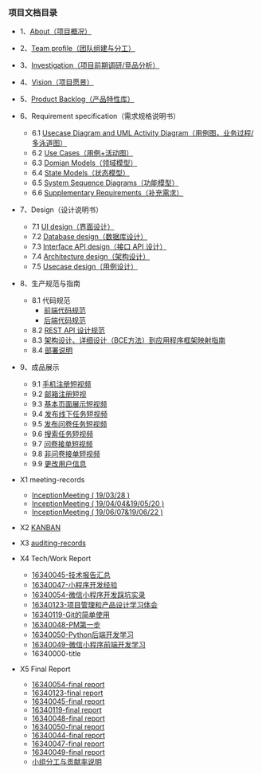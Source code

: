 ### 项目文档目录
* 1、[About（项目概况）](/doc/Documents/About.md)
* 2、[Team profile（团队组建与分工）](doc/Documents/team-profile.md)
* 3、[Investigation（项目前期调研/竞品分析）](doc/Documents/Investigation.md)
* 4、[Vision（项目愿景）](doc/Documents/Vision项目愿景.md)
* 5、[Product Backlog（产品特性库）](doc/Documents/ProductBacklog.md)
* 6、Requirement specification（需求规格说明书）
    * 6.1 [Usecase Diagram and UML Activity Diagram（用例图，业务过程/多泳道图）](doc/Documents/UsecaseDiagram和泳道图.md)
    * 6.2 [Use Cases（用例+活动图）](doc/Documents/UseCases用例+活动图.md)
    * 6.3 [Domian Models（领域模型）](doc/Documents/domian.md)
    * 6.4 [State Models（状态模型）](doc/Documents/StateModels.md)
    * 6.5 [System Sequence Diagrams（功能模型）](doc/Documents/SystemSequenceDiagrams.md)
    * 6.6 [Supplementary Requirements（补充需求）](/doc/Documents/SupplementaryRequirements.md)
* 7、Design（设计说明书）
    * 7.1 [UI design（界面设计）](doc/Documents/UIdesign.md)
    * 7.2 [Database design（数据库设计）](doc/Documents/数据库设计ER图.md)
    * 7.3 [Interface API design（接口 API 设计）](server/API调用文档.md)
    * 7.4 [Architecture design（架构设计）](doc/Documents/Architecturedesign.md)
    * 7.5 [Usecase design（用例设计）](doc/Documents/BCE.md)
* 8、生产规范与指南
    * 8.1 代码规范
      - [前端代码规范](doc/Documents/前端代码规范.md)
      - [后端代码规范](doc/Documents/后端代码规范.md)
    * 8.2 [REST API 设计规范](doc/Documents/RestfulAPI的设计规范.md)
    * 8.3 [架构设计、详细设计（BCE方法）到应用程序框架映射指南](doc/Documents/框架目录设计与逻辑架构与ECB的关系.md)
    * 8.4 [部署说明](doc/Documents/安装部署说明.md)
* 9、成品展示
    * 9.1 [手机注册短视频](https://github.com/sysucodingfarmers/MakeMoney/blob/master/doc/Documents/pictures/%E6%89%8B%E6%9C%BA%E6%B3%A8%E5%86%8C.mov)
    * 9.2 [邮箱注册短视](https://github.com/sysucodingfarmers/MakeMoney/blob/master/doc/Documents/pictures/%E9%82%AE%E7%AE%B1%E6%B3%A8%E5%86%8C.mov)
    * 9.3 [基本页面展示短视频](https://github.com/sysucodingfarmers/MakeMoney/blob/master/doc/Documents/pictures/%E5%9F%BA%E6%9C%AC%E9%A1%B5%E9%9D%A2%E5%B1%95%E7%A4%BA.mov)
    * 9.4 [发布线下任务短视频](https://github.com/sysucodingfarmers/MakeMoney/blob/master/doc/Documents/pictures/%E5%8F%91%E5%B8%83%E7%BA%BF%E4%B8%8B%E4%BB%BB%E5%8A%A1.mov)
    * 9.5 [发布问卷任务短视频](https://github.com/sysucodingfarmers/MakeMoney/blob/master/doc/Documents/pictures/%E5%8F%91%E5%B8%83%E9%97%AE%E5%8D%B7%E4%BB%BB%E5%8A%A1.mov)
    * 9.6 [搜索任务短视频](https://github.com/sysucodingfarmers/MakeMoney/blob/master/doc/Documents/pictures/%E6%90%9C%E7%B4%A2%E6%9F%A5%E8%AF%A2%E4%BB%BB%E5%8A%A1.mov)
    * 9.7 [问卷接单短视频](https://github.com/sysucodingfarmers/MakeMoney/blob/master/doc/Documents/pictures/%E9%97%AE%E5%8D%B7%E6%8E%A5%E5%8D%95.mov)
    * 9.8 [非问卷接单短视频](https://github.com/sysucodingfarmers/MakeMoney/blob/master/doc/Documents/pictures/%E9%9D%9E%E9%97%AE%E5%8D%B7%E6%8E%A5%E5%8D%95.mov)
    * 9.9 [更改用户信息](https://github.com/sysucodingfarmers/MakeMoney/blob/master/doc/Documents/pictures/%E6%9B%B4%E6%94%B9%E7%94%A8%E6%88%B7%E4%BF%A1%E6%81%AF.mov)
* X1 meeting-records
    - [InceptionMeeting ( 19/03/28 ) ](https://github.com/sysucodingfarmers/MakeMoney/blob/master/doc/Meeting-Records/InceptionMeeting(0328).md)
    - [InceptionMeeting ( 19/04/04&19/05/20 ) ](https://github.com/sysucodingfarmers/MakeMoney/blob/master/doc/Meeting-Records/InceptionMeeting(0404%260520).md)
    - [InceptionMeeting ( 19/06/07&19/06/22 ) ](https://github.com/sysucodingfarmers/MakeMoney/blob/master/doc/Meeting-Records/InceptionMeeting(0607%260622).md)
    
* X2 [KANBAN](https://github.com/sysucodingfarmers/MakeMoney/projects)
* X3 [auditing-records](https://github.com/sysucodingfarmers/MakeMoney/issues)
* X4 Tech/Work Report
    * [16340045-技术报告汇总](https://github.com/cxh666/MakeMoney/tree/master/Tech%20Report)
    * [16340047-小程序开发经验](https://hoolchen.github.io/2019/06/29/%E5%B0%8F%E7%A8%8B%E5%BA%8F%E5%89%8D%E7%AB%AF%E5%BC%80%E5%8F%91%E7%BB%8F%E9%AA%8C/)
    * [16340054-微信小程序开发踩坑实录](https://zhuanlan.zhihu.com/p/71616498)
    * [16340123-项目管理和产品设计学习体会](https://blog.csdn.net/weixin_36313766/article/details/94167196)
    * [16340119-Git的简单使用](https://blog.csdn.net/NicoleRose/article/details/93884021)
    * [16340048-PM第一步](https://vyychenyy.github.io/2019/06/28/WorkReport.html)
    * [16340050-Python后端开发学习](https://blog.csdn.net/NNNeil_TK/article/details/94340349)
    * [16340049-微信小程序前端开发学习](https://blasticag.github.io/2019/06/30/wepy-dev-records/)
    * 16340000-title
* X5 Final Report
    * [16340054-final report](https://zhuanlan.zhihu.com/p/71642795) 
    * [16340123-final report](https://github.com/Breeze16/mess/blob/master/%E4%B8%AA%E4%BA%BA%E5%BF%83%E5%BE%97.md)
    * [16340045-final report](https://blog.csdn.net/qq_36328643/article/details/94362656)
    * [16340119-final report](https://blog.csdn.net/NicoleRose/article/details/93890446)
    * [16340048-final report](https://vyychenyy.github.io/2019/06/28/FinalReport.html)
    * [16340050-final report](https://blog.csdn.net/NNNeil_TK/article/details/94340257)
    * [16340044-final report](https://blog.csdn.net/o_0_prr/article/details/94360816)
    * [16340047-final report](https://hoolchen.github.io/2019/06/29/%E5%B0%8F%E7%A8%8B%E5%BA%8F%E5%89%8D%E7%AB%AF%E5%BC%80%E5%8F%91%E7%BB%8F%E9%AA%8C/)
    * [16340049-final report](https://blasticag.github.io/2019/06/30/16340049-Blasticag-Final-Project-Summary/)
    * [小组分工与贡献率说明](doc/Documents/小组分工与贡献率说明.md)

